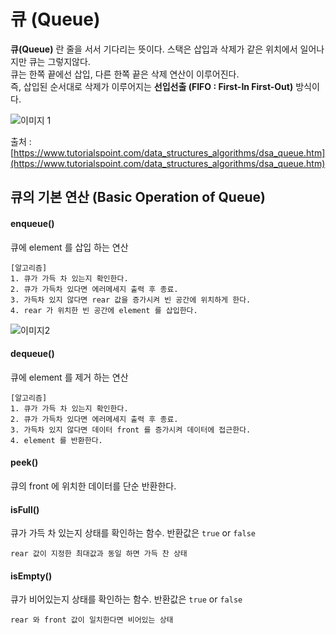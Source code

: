 # 큐 (Queue)
**큐(Queue)** 란 줄을 서서 기다리는 뜻이다.
스택은 삽입과 삭제가 같은 위치에서 일어나지만 큐는 그렇지않다.  
큐는 한쪽 끝에선 삽입, 다른 한쪽 끝은 삭제 연산이 이루어진다.  
즉, 삽입된 순서대로 삭제가 이루어지는 **선입선출 (FIFO : First-In First-Out)** 방식이다.



![이미지 1](https://www.tutorialspoint.com/data_structures_algorithms/images/queue_diagram.jpg)

출처 : [https://www.tutorialspoint.com/data_structures_algorithms/dsa_queue.htm](https://www.tutorialspoint.com/data_structures_algorithms/dsa_queue.htm)


## 큐의 기본 연산 (Basic Operation of Queue)

#### enqueue()
큐에 element 를 삽입 하는 연산
```
[알고리즘]
1. 큐가 가득 차 있는지 확인한다.
2. 큐가 가득차 있다면 에러메세지 출력 후 종료.
3. 가득차 있지 않다면 rear 값을 증가시켜 빈 공간에 위치하게 한다.
4. rear 가 위치한 빈 공간에 element 를 삽입한다.
```
![이미지2](https://www.tutorialspoint.com/data_structures_algorithms/images/queue_enqueue_diagram.jpg)


#### dequeue()
큐에 element 를 제거 하는 연산

```
[알고리즘]
1. 큐가 가득 차 있는지 확인한다.
2. 큐가 가득차 있다면 에러메세지 출력 후 종료.
3. 가득차 있지 않다면 데이터 front 를 증가시켜 데이터에 접근한다.
4. element 를 반환한다.
```

#### peek()
큐의 front 에 위치한 데이터를 단순 반환한다.

#### isFull()
큐가 가득 차 있는지 상태를 확인하는 함수. 반환값은 `true` or `false`
```
rear 값이 지정한 최대값과 동일 하면 가득 찬 상태
```

#### isEmpty()
큐가 비어있는지 상태를 확인하는 함수. 반환값은 `true` or `false`
```
rear 와 front 값이 일치한다면 비어있는 상태
```
